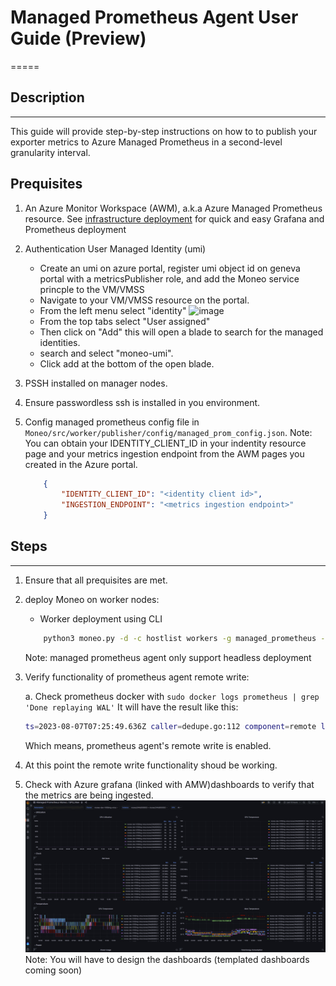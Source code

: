 # Managed Prometheus Agent User Guide (Preview) #

=====

## Description ##

-----
This guide will provide step-by-step instructions on how to  to publish your exporter metrics to Azure Managed Prometheus in a second-level granularity interval.

## Prequisites ##

1. An Azure Monitor Workspace (AWM), a.k.a Azure Managed Prometheus resource. See [infrastructure deployment](../deploy_managed_infra/README.md) for quick and easy Grafana and Prometheus deployment
2. Authentication
    User Managed Identity (umi)
    - Create an umi on azure portal, register umi object id on geneva portal with a metricsPublisher role, and add the Moneo service princple to the VM/VMSS
    - Navigate to your VM/VMSS resource on the portal.
    - From the left menu select "identity" ![image](https://user-images.githubusercontent.com/70273488/227347854-89a1fbaa-d9ca-4694-97fa-cac2fd59ea6f.png)
    - From the top tabs select "User assigned"
    - Then click on "Add" this will open a blade to search for the managed identities.
    - search and select "moneo-umi".
    - Click add at the bottom of the open blade.
3. PSSH installed on manager nodes.
4. Ensure passwordless ssh is installed in you environment.
5. Config managed prometheus config file in `Moneo/src/worker/publisher/config/managed_prom_config.json`.
    Note: You can obtain your IDENTITY_CLIENT_ID in your indentity resource page and your metrics ingestion endpoint from the AWM pages you created in the Azure portal.

    ``` json
        {
            "IDENTITY_CLIENT_ID": "<identity client id>",
            "INGESTION_ENDPOINT": "<metrics ingestion endpoint>"
        }
    ```

## Steps ##

-----

1. Ensure that all prequisites are met.

2. deploy Moneo on worker nodes:

    - Worker deployment using CLI

    ```bash
        python3 moneo.py -d -c hostlist workers -g managed_prometheus -a umi 
    ```

    Note: managed prometheus agent only support headless deployment
3. Verify functionality of prometheus agent remote write:

    a. Check prometheus docker with `sudo docker logs prometheus | grep 'Done replaying WAL'`
    It will have the result like this:

    ```Bash
    ts=2023-08-07T07:25:49.636Z caller=dedupe.go:112 component=remote level=info remote_name=6ac237 url="<ingestion_endpoint>" msg="Done replaying WAL" duration=8.339998173s
    ```

    Which means, prometheus agent's remote write is enabled.
4. At this point the remote write functionality shoud be working.
5. Check with Azure grafana (linked with AMW)dashboards to verify that the metrics are being ingested.
![image](assets/azuregrafana-managed_prometheus.png)
Note: You will have to design the dashboards (templated dashboards coming soon)
